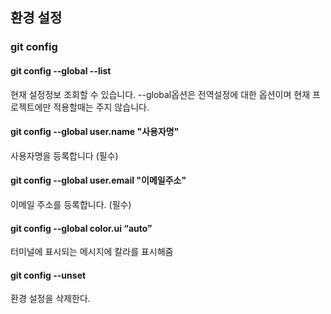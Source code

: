 ## 환경 설정

### git config

#### git config --global --list 

현재 설정정보 조회할 수 있습니다. 
--global옵션은 전역설정에 대한 옵션이며 현재 프로젝트에만 적용할때는 주지 않습니다.

#### git config --global user.name "사용자명" 

사용자명을 등록합니다 (필수)

#### git config --global user.email "이메일주소" 

이메일 주소를 등록합니다. (필수)

#### git config --global color.ui “auto”

터미널에 표시되는 메시지에 칼라를 표시해줌

#### git config --unset

환경 설정을 삭제한다.